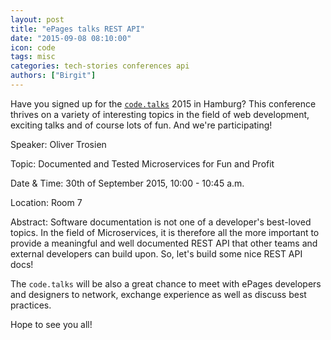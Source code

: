 ```yaml
---
layout: post
title: "ePages talks REST API"
date: "2015-09-08 08:10:00"
icon: code
tags: misc
categories: tech-stories conferences api
authors: ["Birgit"]
---
```


Have you signed up for the [`code.talks`](https://www.codetalks.de/) 2015 in Hamburg?
This conference thrives on a variety of interesting topics in the field of web development, exciting talks and of course lots of fun.
And we're participating!

Speaker: Oliver Trosien

Topic: Documented and Tested Microservices for Fun and Profit

Date & Time: 30th of September 2015, 10:00 - 10:45 a.m.

Location: Room 7

Abstract: Software documentation is not one of a developer's best-loved topics.
In the field of Microservices, it is therefore all the more important to provide a meaningful and well documented REST API that other teams and external developers can build upon.
So, let's build some nice REST API docs!

The `code.talks` will be also a great chance to meet with ePages developers and designers to network, exchange experience as well as discuss best practices.

Hope to see you all!
